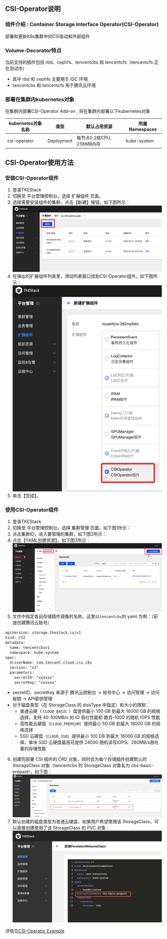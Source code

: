 ## CSI-Operator说明

### 组件介绍 : Container Storage Interface Operator(CSI-Operator)

部署和更新K8s集群中的CSI驱动和外部组件


### Volume-Decorator特点

当前支持的插件包括 rbd、cephfs、tencentcbs 和 tencentcfs（tencentcfs 正在测试中）
* 其中 rbd 和 cephfs 主要用于 IDC 环境
* tencentcbs 和 tencentcfs 用于腾讯云环境


### 部署在集群内kubernetes对象

在集群内部署CSI-Operator Add-on , 将在集群内部署以下kubernetes对象

| kubernetes对象名称 | 类型 | 默认占用资源 | 所属Namespaces |
| ----------------- | --- | ---------- | ------------- |
| csi-operator |Deployment |每节点0.2核CPU, 256MB内存|kube-system|

## CSI-Operator使用方法

### 安装CSI-Operator组件

1. 登录TKEStack
2. 切换至 平台管理控制台，选择 扩展组件 页面。
3. 选择需要安装组件的集群，点击【新建】按钮。如下图所示：
![新建组件](images/新建扩展组件.png)
4. 在弹出的扩展组件列表里，滑动列表窗口找到CSI-Operator组件。如下图所示：
![CronHPA组件](images/CSI-Operator.png)
5. 单击【完成】。

### 使用CSI-Operator组件
1. 登录TKEStack
2. 切换至 平台管理控制台，选择 集群管理 页面，如下图1所示：
3. 点击集群ID，进入要管理的集群，如下图2所示：
4. 点击【YAML创建资源】，如下图3所示：![CSI创建](images/CSI创建.png)
5. 文件中指定各自存储插件镜像的名称，这里以`tencentcbs`的 yaml 为例：（前提创建腾讯云账号）
```
apiVersion: storage.tkestack.io/v1
kind: CSI
metadata:
  name: tencentcbsv1
  namespace: kube-system
spec:
  driverName: com.tencent.cloud.csi.cbs
  version: "v1"
  parameters:
    secretID: "xxxxxx"
    secretKey: "xxxxxx"
```
   * secretID、secretKey 来源于 腾讯云控制台 -> 账号中心 -> 访问管理 -> 访问秘钥 -> API密钥管理
   * 对于磁盘类型（在 StorageClass 的 diskType 中指定）和大小的限制：
     * 普通云硬（ `CLOUD_BASIC` ）盘提供最小 100 GB 到最大 16000 GB 的规格选择，支持 40-100MB/s 的 IO 吞吐性能和 数百-1000 的随机 IOPS 性能
     * 高性能云硬盘（`CLOUD_PREMIUM`）提供最小 50 GB 到最大 16000 GB 的规格选择
     * SSD 云硬盘（`CLOUD_SSD`）提供最小 100 GB 到最大 16000 GB 的规格选择，单块 SSD 云硬盘最高可提供 24000 随机读写IOPS、260MB/s吞吐量的存储性能
6. 创建完部署 CSI 插件的 CRD 对象，同时会为每个存储插件创建默认的 StorageClass 对象（tencentcbs 的 StorageClass 对象名为 cbs-basic-prepaid），如下图：![storageclass](images/storageclass.png)
7. 默认创建的磁盘类型为普通云硬盘，如果用户希望使用该 StorageClass，可以直接创建使用了该 StorageClass 的 PVC 对象：![pvc](images/pvc.png)


详情见[CSI-Operator Example](https://github.com/tkestack/csi-operator/blob/master/examples)


